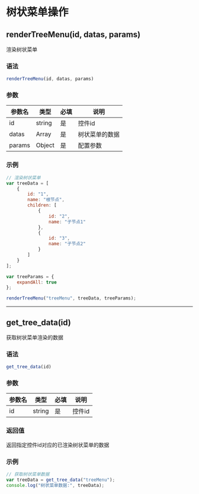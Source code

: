# 树状菜单操作

## renderTreeMenu(id, datas, params)

渲染树状菜单

### 语法
```javascript
renderTreeMenu(id, datas, params)
```

### 参数
| 参数名 | 类型   | 必填 | 说明             |
| ------ | ------ | ---- | ---------------- |
| id     | string | 是   | 控件id           |
| datas  | Array  | 是   | 树状菜单的数据   |
| params | Object | 是   | 配置参数         |

### 示例
```javascript
// 渲染树状菜单
var treeData = [
    {
        id: "1",
        name: "根节点",
        children: [
            {
                id: "2",
                name: "子节点1"
            },
            {
                id: "3",
                name: "子节点2"
            }
        ]
    }
];

var treeParams = {
    expandAll: true
};

renderTreeMenu("treeMenu", treeData, treeParams);
```

---

## get_tree_data(id)

获取树状菜单渲染的数据

### 语法
```javascript
get_tree_data(id)
```

### 参数
| 参数名 | 类型   | 必填 | 说明   |
| ------ | ------ | ---- | ------ |
| id     | string | 是   | 控件id |

### 返回值
返回指定控件id对应的已渲染树状菜单的数据

### 示例
```javascript
// 获取树状菜单数据
var treeData = get_tree_data("treeMenu");
console.log("树状菜单数据:", treeData);
```